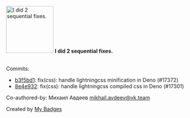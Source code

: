 <img src="https://my-badges.github.io/my-badges/fix-2.png" alt="I did 2 sequential fixes." title="I did 2 sequential fixes." width="128">
<strong>I did 2 sequential fixes.</strong>
<br><br>

Commits:

- <a href="https://github.com/easymikey/vite/commit/b3f5bd17e20aeb3a8072ca8a7ce2d5d40e1f80ff">b3f5bd1</a>: fix(css): handle lightningcss minification in Deno (#17372)
- <a href="https://github.com/easymikey/vite/commit/8e4e932b4979bc40a03b0ffb65b960df62226def">8e4e932</a>: fix(css): handle lightningcss compiled css in Deno (#17301)

Co-authored-by: Михаил Авдеев <mikhail.avdeev@vk.team>


Created by <a href="https://github.com/my-badges/my-badges">My Badges</a>